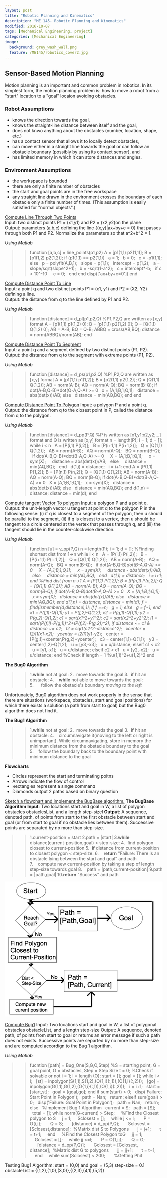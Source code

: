 ```yaml
---
layout: post
title: "Robotic Planning and Kinematics"
description: "ME 145- Robotic Planning and Kinematics"
modified: 2016-10-07
tags: [Mechanical Engineering, project]
categories: [Mechanical Engineering]
image:
  background: grey_wash_wall.png
  feature: /ME145/robotics_cover2.jpg
---
```

<style>
hr{
	border: 0;
    height: 1px;
    background-image: linear-gradient(to right, rgba(0, 0, 0, 0), rgba(0, 0, 0, 0.75), rgba(0, 0, 0, 0));
}
</style>

## Sensor-Based Motion Planning
Motion planning is an important and common problem in robotics. In its simplest form, the motion planning problem is: how to move a robot from a "start" location to a "goal" locaion avoiding obstacles.

### Robot Assumptions
* knows the direction towards the goal,
* knows the straight-line distance between itself and the goal,
* does not knwo anything about the obstacles (number, location, shape, etc.)
* has a contact sensor that allows it to locally detect obstacles,
* can move either in a straight line towards the goal or can follow an obstacle boundary (possibly by using its contact sensor), and
* has limited memory in which it can store distances and angles.

### Environment Assumptions
* the workspace is bounded
* there are only a finite number of obstacles
* the start and goal points are in the free workspace
* any straight line drawn in the environment crosses the boundary of each obstacle only a finite number of times. (This assumption is easily satisfied for "normal objects".)

<u>Compute Line Through Two Points</u><br/>
Input: two distinct points P1 = (x1,y1) and P2 = (x2,y2)on the plane<br/>
Output: parameters (a,b,c) defining the line {(x,y)|ax+by+c = 0} that passes through both P1 and P2.
Normalize the parameters so that a^2+b^2 = 1.

<cite>Using Matlab</cite>

>>function [a,b,c] = line_points(p1,p2)
A = [p1(1,1) p2(1,1)];
B = [p1(1,2) p2(1,2)];
if (p1(1,1) == p2(1,1))
&nbsp;&nbsp;a = 1;
&nbsp;&nbsp;b = 0;
&nbsp;&nbsp;c = -p1(1,1);
else
&nbsp;&nbsp;p = polyfit(A,B,1);
&nbsp;&nbsp;slope = p(1,1);
&nbsp;&nbsp;intercept = p(1,2);
&nbsp;&nbsp;a = slope/sqrt(slope^2+1);
&nbsp;&nbsp;b = -sqrt(1-a^2);
&nbsp;&nbsp;c = intercept*-b;
&nbsp;&nbsp;if c < 10^-10
&nbsp;&nbsp;&nbsp;&nbsp;c = 0;
&nbsp;&nbsp;end
end
disp(['ax+by+c=0'])
end

<u>Compute Distance Point To Line</u><br/>
Input: a point q and two distinct points P1 = (x1, y1) and P2 = (X2, Y2) defining a line.<br/>
Output: the distance from q to the line defined by P1 and P2.

<cite>Using Matlab</cite>

>>function [distance] = d_pl(p1,p2,Q)
%P1,P2,Q are written as [x,y] format
A = [p1(1,1) p1(1,2) 0];
B = [p1(1,1) p2(1,2) 0];
Q = [Q(1,1) Q(1,2) 0];
AB = A-B;
BQ = Q-B;
ABBQ = cross(AB,BQ);
distance = norm(ABBQ)/norm(AB);
end

<u>Compute Distance Point To Segment</u><br/>
Input: a point q and a segment defined by two distinct points (P1, P2).
Output: the distance from q to the segment with extreme points (P1, P2).

<cite>Using Matlab</cite>

>>function [distance] = d_ps(p1,p2,Q)
%P1,P2,Q are written as [x,y] format
A = [p1(1,1) p1(1,2)];
B = [p2(1,1) p2(1,2)];
Q = [Q(1,1) Q(1,2)];
AB = norm(A-B);
AQ = norm(A-Q);
BQ = norm(B-Q);
if dot(A-B,Q-B)*dot(Q-A,Q-A) >= 0
&nbsp;&nbsp;x = [A,1;B,1;Q,1];
&nbsp;&nbsp;distance = abs(det(x))/AB;
else
&nbsp;&nbsp;distance = min(AQ,BQ);
end
end

<u>Compute Distance Point To Polygon</u>
Input: a polygon P and a point q.
Output: the distance from q to the closest point in P, called the distance from q to the polygon.

<cite>Using Matlab</cite>
>>function [distance] = d_pp(P,Q)
%P is written as [x1,y1;x2,y2;...] format and Q is written as [x,y] format
n = length(P);
i = 1;
d = [];
while i < n
&nbsp;&nbsp;A = [P(i,1) P(i,2)];
&nbsp;&nbsp;B = [P(i+1,1) P(i+1,2)];
&nbsp;&nbsp;Q = [Q(1,1) Q(1,2)];
&nbsp;&nbsp;AB = norm(A-B);
&nbsp;&nbsp;AQ = norm(A-Q);
&nbsp;&nbsp;BQ = norm(B-Q);
&nbsp;&nbsp;if dot(A-B,Q-B)*dot(B-A,Q-A) >= 0
&nbsp;&nbsp;&nbsp;&nbsp;X = [A,1;B,1;Q,1];
&nbsp;&nbsp;&nbsp;&nbsp;x = sym(X);
&nbsp;&nbsp;&nbsp;&nbsp;distacne = abs(det(x))/AB;
&nbsp;&nbsp;else
&nbsp;&nbsp;&nbsp;&nbsp;distance = min(AQ,BQ);
&nbsp;&nbsp;end
&nbsp;&nbsp;d(1,i) = distance;
&nbsp;&nbsp;i = i+1:
end
A = [P(1,1) P(1,2)];
B = [P(n,1) P(n,2)];
Q = [Q(1,1) Q(1,2)];
AB = norm(A-B);
AQ = norm(A-Q);
BQ = norm(B-Q);
if dot(A-B,Q-B)*dot(B-A,Q-A) >= 0
&nbsp;&nbsp;X = [A,1;B,1;Q,1];
&nbsp;&nbsp;x = sym(X);
&nbsp;&nbsp;distance = abs(det(x))/AB;
else
&nbsp;&nbsp;distance = min(AQ,BQ);
end
d(1,n) = distance;
distance = min(d);
end

<u>Compute tangent Vector To polygon</u>
Input: a polygon P and a point q.
Output: the unit-length vector u tangent at point q to the polygon P in the following sense: (i) if q is closest to a segment of the polygon, then u should be parallel to the segment, (ii) if q is closest to a vertex, then u should be tangent to a circle centered at the vertex that passes through q, and (iii) the tangent should lie in the counter-clockwise direction. 

<cite>Using Matlab</cite>
>>function [u] = v_pp(P,Q)
n = length(P);
i = 1;
d = [];
%Finding shortest dist from 1->n
while i < n
&nbsp;&nbsp;A = [P(i,1) P(i,2)];
&nbsp;&nbsp;B = [P(i+1,1) P(i+1,2)];
&nbsp;&nbsp;Q = [Q(1,1) Q(1,2)];
&nbsp;&nbsp;AB = norm(A-B);
&nbsp;&nbsp;AQ = norm(A-Q);
&nbsp;&nbsp;BQ = norm(B-Q);
&nbsp;&nbsp;if dot(A-B,Q-B)*dot(B-A,Q-A) >= 0
&nbsp;&nbsp;&nbsp;&nbsp;X = [A,1;B,1;Q,1];
&nbsp;&nbsp;&nbsp;&nbsp;x = sym(X);
&nbsp;&nbsp;&nbsp;&nbsp;distance - abs(det(x))/AB;
&nbsp;&nbsp;else
&nbsp;&nbsp;&nbsp;&nbsp;distance = min(AQ,BQ);
&nbsp;&nbsp;end
&nbsp;&nbsp;d(1,i) = distance;
&nbsp;&nbsp;i = i+1;
end
%Find dist from n->1
A = [P(1,1) P(1,2)];
B = [P(n,1) P(n,2)];
Q = [Q(1,1) Q(1,2)];
AB = norm(A-B);
AQ = norm(A-Q);
BQ = norm(B-Q);
if dot(A-B,Q-B)*dot(B-A,Q-A) >= 0
&nbsp;&nbsp;X = [A,1;B,1;Q,1];
&nbsp;&nbsp;x = sym(X);
&nbsp;&nbsp;distance = abs(det(x))/AB;
else
&nbsp;&nbsp;distance = min(AQ,BQ);
end
d(1,n) = distance;
distance = min(d);
f = find(ismember(d,distance),1);
if f ==n;
&nbsp;&nbsp;g = 1;
else
&nbsp;&nbsp;g = f+1;
end
x1 = P(f,1)-Q(1,1);
y1 = P(f,2)-Q(1,2);
x2 = P(g,1)-Q(1,1);
y2 = P(g,2)-Q(1,2);
c1 = sqrt(x1^2+y1^2);
c2 = sqrt(x2^2+y2^2);
l1 = sqrt((P(f,1)-P(g,1))^2+(P(f,2)-P(g,2))^2);
if distance ~= c1 & distance ~= c2;
&nbsp;&nbsp;l2 = sqrt(c2^2-distance^2);
&nbsp;&nbsp;xcenter = l2/l1*(x1-x2);
&nbsp;&nbsp;ycenter = l2/l1*(y1-y2);
&nbsp;&nbsp;center = [P(g,1)+xcenter,P(g,2)+ycenter];
&nbsp;&nbsp;x3 = center(1,1)-Q(1,1);
&nbsp;&nbsp;y3 = center(1,2)-Q(1,2);
&nbsp;&nbsp;u = [y3,-x3];
&nbsp;&nbsp;u = u/distance;
elseif c1 < c2
&nbsp;&nbsp;u = [y1,-x1];
&nbsp;&nbsp;u = u/distance;
elseif c2 < c1
&nbsp;&nbsp;u = [y2,-x2];
&nbsp;&nbsp;u = u/distance;
end
%Check if length = 1
%u(1,1)^2+u(1,2)^2
end

**The Bug0 Algorithm**
>>1.**while** not at goal:
2.&nbsp;&nbsp;move towards the goal
3.&nbsp;&nbsp;**if** hit an obstacle:
4.&nbsp;&nbsp;&nbsp;&nbsp;**while** not able to move towards the goal:
5.&nbsp;&nbsp;&nbsp;&nbsp;&nbsp;&nbsp;follow the obstacle's boundary <cite>moving to the left</cite>

Unfortunately, Bug0 algorithm does not work properly in the sense that there are situations (workspace, obstacles, start and goal positions) for which there exists a solution (a path from start to goal) but the Bug0 algorithm does not find it.

**The Bug1 Algorithm**
>>1.**while** not at goal:
2.&nbsp;&nbsp;move towards the goal
3.&nbsp;&nbsp;**if** hit an obstacle:
4.&nbsp;&nbsp;&nbsp;&nbsp;circumnavigate it(moving to the left or right is unimportant). While circumnavigating, store in memory the minimum distance from the obstacle boundary to the goal
5.&nbsp;&nbsp;&nbsp;&nbsp;follow the boundary back to the boundary point with minimum distance to the goal

**Flowcharts**
* Circles represent the start and terminating poitns
* Arrows indicate the flow of control
* Rectangles represent a single command
* Diamonds output 2 paths based on binary question

<u>Sketch a flowchart and implement the BugBase algorithm.</u>
**The BugBase Algorithm**
**Input**: Two locations start and goal in W, a list of polygon obstacles obstaclesList, and a length step-sizel
**Output**: A sequence, denoted path, of points from start to the first obstacle between start and goal (or from start to goal if no obstacle lies between them). Successive points are separated by no more than step-size.
>>1.current-position = start
2.path = |start|
3.**while** distance(current-position,goal) > step-size:
4.&nbsp;&nbsp;find polygon closest to current-position
5.&nbsp;&nbsp;**if** distance from current-position to closest polygon < step-size:
6.&nbsp;&nbsp;&nbsp;&nbsp;**return** "Failure: There is an obstacle lying between the start and goal" and path
7.&nbsp;&nbsp;&nbsp;&nbsp;compute new current-position by taking a step of length step-size towards goal
8.&nbsp;&nbsp;&nbsp;&nbsp;path = |path,current-position|
9.path = |path,goal|
10.**return** "Success" and path

<img src="/images/ME145/flowchart.jpg">

<u>Compute Bug1</u>
Input: Two locations start and goal in W, a list of polygonal obstacles obstacleList, and a length step-size
Output: A sequence, denoted path, of points from start to goal or returns an error message if such a path does not exists.  Successive points are separted by no more than step-size and are computed accordign to the Bug 1 algorithm.

<cite>Using Matlab</cite>
>>fucntion [path] = Bug_One(S,G,O,Step)
%S = starting point, G = goal point, O = obstacles, Step = Step Size
t = 0;
%Check if solvable or not
i = 1;
l = length (O);
start = [];
goal = [];
while i < l;
&nbsp;&nbsp;[st] = inpolygon(S(1,1),S(1,2),(O{1,i}(:,1)),(O{1,i}(:,2)));
&nbsp;&nbsp;[go] = inpolygon(G(1,1),G(1,2),(O{1,i}(:,1)),(O{1,i}(:,2)));
&nbsp;&nbsp;i = i+1;
&nbsp;&nbsp;start = [start,st];
&nbsp;&nbsp;goal = [goal,go];
end
if sum(start) > 0;
&nbsp;&nbsp;disp('Failure: Start Point in Polygon');
&nbsp;&nbsp;path = Nan;
&nbsp;&nbsp;return;
elseif sum(goal) > 0;
&nbsp;&nbsp;disp('Failure: Goal Point in Polygon');
&nbsp;&nbsp;path = Nan;
&nbsp;&nbsp;return;
else
&nbsp;&nbsp;%Implement Bug 1 Algorithm
&nbsp;&nbsp;current = S;
&nbsp;&nbsp;path = [S];
&nbsp;&nbsp;total = [];
while norm(G-current) > Step;
&nbsp;&nbsp;&nbsp;&nbsp;%Find the Closest polygon to S
&nbsp;&nbsp;&nbsp;&nbsp;j = 1;
&nbsp;&nbsp;&nbsp;&nbsp;Sclosest = [];
&nbsp;&nbsp;&nbsp;&nbsp;while j <= l;
&nbsp;&nbsp;&nbsp;&nbsp;&nbsp;&nbsp;P = O{i,j};
&nbsp;&nbsp;&nbsp;&nbsp;&nbsp;&nbsp;Q = S;
&nbsp;&nbsp;&nbsp;&nbsp;&nbsp;&nbsp;[distance] = d_pp(P,Q);
&nbsp;&nbsp;&nbsp;&nbsp;&nbsp;&nbsp;Sclosest = [Sclosest,distance];&nbsp;&nbsp;%Matrix dist S to Polygons
&nbsp;&nbsp;&nbsp;&nbsp;&nbsp;&nbsp;j = j+1;
&nbsp;&nbsp;&nbsp;&nbsp;&nbsp;&nbsp;t = t+1;
&nbsp;&nbsp;&nbsp;&nbsp;end
&nbsp;&nbsp;&nbsp;&nbsp;%Find the Closest Polygon toG
&nbsp;&nbsp;&nbsp;&nbsp;jj = 1;
&nbsp;&nbsp;&nbsp;&nbsp;Gclosest = [];
&nbsp;&nbsp;&nbsp;&nbsp;while jj <=l;
&nbsp;&nbsp;&nbsp;&nbsp;&nbsp;&nbsp;P = O{1,jj};
&nbsp;&nbsp;&nbsp;&nbsp;&nbsp;&nbsp;Q = G;
&nbsp;&nbsp;&nbsp;&nbsp;&nbsp;&nbsp;[distance = d_pp(P,Q)];
&nbsp;&nbsp;&nbsp;&nbsp;&nbsp;&nbsp;Gclosest = [Gclosest, distance];&nbsp;&nbsp;%Matrix dist G to polygons
&nbsp;&nbsp;&nbsp;&nbsp;&nbsp;&nbsp;jj = jj+1;
&nbsp;&nbsp;&nbsp;&nbsp;&nbsp;&nbsp;t = t+1;
&nbsp;&nbsp;&nbsp;&nbsp;end
&nbsp;&nbsp;&nbsp;&nbsp;while sum(Sclosest) < 200;
&nbsp;&nbsp;&nbsp;&nbsp;&nbsp;&nbsp;%Getting Phit

Testing Bug1 Algorithm: start = (0,0) and goal = (5,3) step-size = 0.1 obstacleList = {(1,2),(1,0),(3,0)},{(2,3),(4,1),(5,2)}